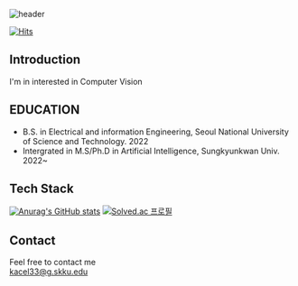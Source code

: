 ![header](https://capsule-render.vercel.app/api?type=cylinder&color=auto&height=300&section=header&text=welcome%20&fontSize=90)

[![Hits](https://hits.seeyoufarm.com/api/count/incr/badge.svg?url=https%3A%2F%2Fgithub.com%2Fkacel33%2Fkacel33&count_bg=%2379C83D&title_bg=%23555555&icon=&icon_color=%23E7E7E7&title=hits&edge_flat=false)](https://hits.seeyoufarm.com)


## Introduction  
I'm in interested in Computer Vision  


## EDUCATION  
- B.S. in Electrical and information Engineering, Seoul National University of Science and Technology. 2022  
- Intergrated in M.S/Ph.D in Artificial Intelligence, Sungkyunkwan Univ. 2022~

## Tech Stack
[![Anurag's GitHub stats](https://github-readme-stats.vercel.app/api?username=kacel33&show_icons=true&theme=dracula)](https://github.com/anuraghazra/github-readme-stats)
[![Solved.ac
프로필](http://mazassumnida.wtf/api/v2/generate_badge?boj=kacel33)](https://solved.ac/kacel33)

## Contact  
Feel free to contact me  
kacel33@g.skku.edu

